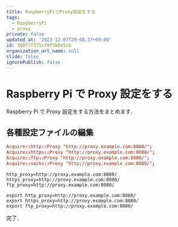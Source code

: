```yaml
---
title: RaspberryPiでProxy設定をする
tags:
  - RaspberryPi
  - proxy
private: false
updated_at: '2023-12-07T20:08:37+09:00'
id: 308f3f375cf0f5b0e5cb
organization_url_name: null
slide: false
ignorePublish: false
---
```


# Raspberry Pi で Proxy 設定をする

Raspberry Pi で Proxy 設定をする方法をまとめます．

## 各種設定ファイルの編集

```bash:/etc/apt/apt.conf.d/apt.conf
Acquire::http::Proxy "http://proxy.example.com:8080/";
Acquire::https::Proxy "http://proxy.example.com:8080/";
Acquire::ftp::Proxy "http://proxy.example.com:8080/";
Acquire::socks::Proxy "http://proxy.example.com:8080/";
```

```bash:/etc/environment
http_proxy=http://proxy.example.com:8080/
https_proxy=http://proxy.example.com:8080/
ftp_proxy=http://proxy.example.com:8080/
```

```bash:~/.bashrc
export http_proxy=http://proxy.example.com:8080/
export https_proxy=http://proxy.example.com:8080/
export ftp_proxy=http://proxy.example.com:8080/
```

完了．
